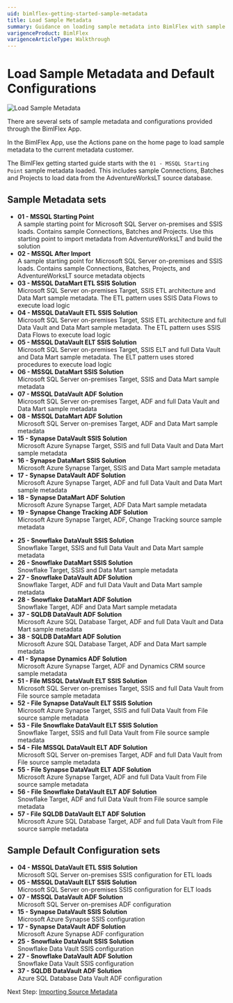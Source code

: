 ```yaml
---
uid: bimlflex-getting-started-sample-metadata
title: Load Sample Metadata
summary: Guidance on loading sample metadata into BimlFlex with sample sets and configuration sets
varigenceProduct: BimlFlex
varigenceArticleType: Walkthrough
---
```

# Load Sample Metadata and Default Configurations

![Load Sample Metadata](https://www.youtube.com/watch?v=2rL853XpST4?rel=0&autoplay=0 "Load Sample Metadata")

There are several sets of sample metadata and configurations provided through the BimlFlex App.

In the BimlFlex App, use the Actions pane on the home page to load sample metadata to the current metadata customer.

The BimlFlex getting started guide starts with the `01 - MSSQL Starting Point` sample metadata loaded. This includes sample Connections, Batches and Projects to load data from the AdventureWorksLT source database.

## Sample Metadata sets

* **01 - MSSQL Starting Point**  
    A sample starting point for Microsoft SQL Server on-premises and SSIS loads. Contains sample Connections, Batches and Projects. Use this starting point to import metadata from AdventureWorksLT and build the solution
* **02 - MSSQL After Import**  
    A sample starting point for Microsoft SQL Server on-premises and SSIS loads. Contains sample Connections, Batches, Projects, and AdventureWorksLT source metadata objects
* **03 - MSSQL DataMart ETL SSIS Solution**  
    Microsoft SQL Server on-premises Target, SSIS ETL architecture and Data Mart sample metadata. The ETL pattern uses SSIS Data Flows to execute load logic
* **04 - MSSQL DataVault ETL SSIS Solution**  
    Microsoft SQL Server on-premises Target, SSIS ETL architecture and full Data Vault and Data Mart sample metadata. The ETL pattern uses SSIS Data Flows to execute load logic
* **05 - MSSQL DataVault ELT SSIS Solution**  
    Microsoft SQL Server on-premises Target, SSIS ELT and full Data Vault and Data Mart sample metadata. The ELT pattern uses stored procedures to execute load logic
* **06 - MSSQL DataMart SSIS Solution**  
    Microsoft SQL Server on-premises Target, SSIS and Data Mart sample metadata
* **07 - MSSQL DataVault ADF Solution**  
    Microsoft SQL Server on-premises Target, ADF and full Data Vault and Data Mart sample metadata
* **08 - MSSQL DataMart ADF Solution**  
    Microsoft SQL Server on-premises Target, ADF and Data Mart sample metadata
* **15 - Synapse DataVault SSIS Solution**  
    Microsoft Azure Synapse Target, SSIS and full Data Vault and Data Mart sample metadata
* **16 - Synapse DataMart SSIS Solution**  
    Microsoft Azure Synapse Target, SSIS and Data Mart sample metadata
* **17 - Synapse DataVault ADF Solution**  
    Microsoft Azure Synapse Target, ADF and full Data Vault and Data Mart sample metadata
* **18 - Synapse DataMart ADF Solution**  
    Microsoft Azure Synapse Target, ADF Data Mart sample metadata
* **19 - Synapse Change Tracking ADF Solution**  
    Microsoft Azure Synapse Target, ADF, Change Tracking source sample metadata
<!-- Placeholder for DataFlows
* **20 - Synapse DataVault Dataflow Solution**
* **21 - Synapse DataMart Dataflow Solution**
-->
* **25 - Snowflake DataVault SSIS Solution**  
    Snowflake Target, SSIS and full Data Vault and Data Mart sample metadata
* **26 - Snowflake DataMart SSIS Solution**  
    Snowflake Target, SSIS and Data Mart sample metadata
* **27 - Snowflake DataVault ADF Solution**  
    Snowflake Target, ADF and full Data Vault and Data Mart sample metadata
* **28 - Snowflake DataMart ADF Solution**  
    Snowflake Target, ADF and Data Mart sample metadata
* **37 - SQLDB DataVault ADF Solution**  
    Microsoft Azure SQL Database Target, ADF and full Data Vault and Data Mart sample metadata
* **38 - SQLDB DataMart ADF Solution**  
    Microsoft Azure SQL Database Target, ADF and Data Mart sample metadata
* **41 - Synapse Dynamics ADF Solution**  
    Microsoft Azure Synapse Target, ADF and Dynamics CRM source sample metadata
* **51 - File MSSQL DataVault ELT SSIS Solution**  
    Microsoft SQL Server on-premises Target, SSIS and full Data Vault from File source sample metadata
* **52 - File Synapse DataVault ELT SSIS Solution**  
    Microsoft Azure Synapse Target, SSIS and full Data Vault from File source sample metadata
* **53 - File Snowflake DataVault ELT SSIS Solution**  
    Snowflake Target, SSIS and full Data Vault from File source sample metadata
* **54 - File MSSQL DataVault ELT ADF Solution**  
    Microsoft SQL Server on-premises Target, ADF and full Data Vault from File source sample metadata
* **55 - File Synapse DataVault ELT ADF Solution**  
    Microsoft Azure Synapse Target, ADF and full Data Vault from File source sample metadata
* **56 - File Snowflake DataVault ELT ADF Solution**  
    Snowflake Target, ADF and full Data Vault from File source sample metadata
* **57 - File SQLDB DataVault ELT ADF Solution**  
    Microsoft Azure SQL Database Target, ADF and full Data Vault from File source sample metadata

## Sample Default Configuration sets

* **04 - MSSQL DataVault ETL SSIS Solution**  
    Microsoft SQL Server on-premises SSIS configuration for ETL loads
* **05 - MSSQL DataVault ELT SSIS Solution**  
    Microsoft SQL Server on-premises SSIS configuration for ELT loads
* **07 - MSSQL DataVault ADF Solution**  
    Microsoft SQL Server on-premises ADF configuration
* **15 - Synapse DataVault SSIS Solution**  
    Microsoft Azure Synapse SSIS configuration
* **17 - Synapse DataVault ADF Solution**  
    Microsoft Azure Synapse ADF configuration
* **25 - Snowflake DataVault SSIS Solution**  
    Snowflake Data Vault SSIS configuration
* **27 - Snowflake DataVault ADF Solution**  
    Snowflake Data Vault SSIS configuration
* **37 - SQLDB DataVault ADF Solution**  
    Azure SQL Database Data Vault ADF configuration

Next Step: [Importing Source Metadata](xref:bimlflex-getting-started-importing-source-metadata)
